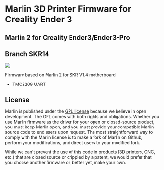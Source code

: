 # Marlin 3D Printer Firmware for Creality Ender 3

## Marlin 2  for Creality Ender3/Ender3-Pro

## Branch SKR14
![](https://img.shields.io/badge/build-passing-success)<br>

Firmware based on Marlin 2 for SKR V1.4 motherboard<br>
* TMC2209 UART

## License

Marlin is published under the [GPL license](/LICENSE) because we believe in open development. The GPL comes with both rights and obligations. Whether you use Marlin firmware as the driver for your open or closed-source product, you must keep Marlin open, and you must provide your compatible Marlin source code to end users upon request. The most straightforward way to comply with the Marlin license is to make a fork of Marlin on Github, perform your modifications, and direct users to your modified fork.

While we can't prevent the use of this code in products (3D printers, CNC, etc.) that are closed source or crippled by a patent, we would prefer that you choose another firmware or, better yet, make your own.
